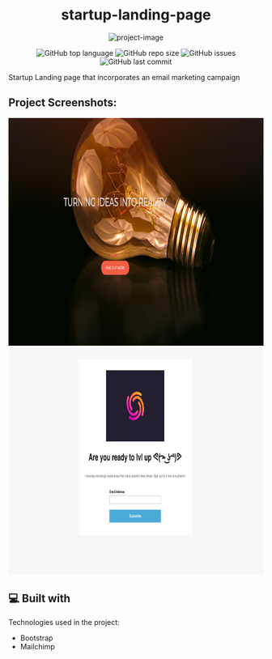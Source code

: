 <h1 align="center" id="title">startup-landing-page</h1>

<p align="center"><img src="https://socialify.git.ci/Spawn9986/startup-landing-page/image?language=1&amp;name=1&amp;owner=1&amp;theme=Light" alt="project-image"></p>

<!-- font=Inter&amp;language=1&amp;name=1&amp;owner=1&amp;pattern=Plus&amp;theme=Light" alt="project-image"></p> -->

<p align="center">
<img alt="GitHub top language" src="https://img.shields.io/github/languages/top/Spawn9986/startup-landing-page?logo=GitHub&style=flat-square"> <img alt="GitHub repo size" src="https://img.shields.io/github/repo-size/Spawn9986/startup-landing-page?logo=Github&style=flat-square"> <img alt="GitHub issues" src="https://img.shields.io/github/issues/Spawn9986/startup-landing-page?logo=GitHub&style=flat-square"> <img alt="GitHub last commit" src="https://img.shields.io/github/last-commit/Spawn9986/startup-landing-page?logo=GitHub&style=flat-square">
</p>

<p id="description">Startup Landing page that incorporates an email marketing campaign</p>

<h2>Project Screenshots:</h2>

<img src="https://github.com/Spawn9986/startup-landing-page/blob/main/Project%20Screenshots/Screenshot%202023-04-20%20at%209.41.01%20PM.png" alt="project-screenshot" width="900" height="450/">

<img src="https://github.com/Spawn9986/startup-landing-page/blob/main/Project%20Screenshots/Screenshot%202023-04-20%20at%209.41.37%20PM.png" alt="project-screenshot" width="900" height="450/">

  
  
<h2>💻 Built with</h2>

Technologies used in the project:

*   Bootstrap
*   Mailchimp